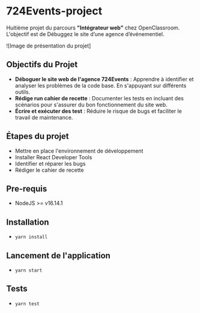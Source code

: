 # 724Events-project

Huitième projet du parcours **"Intégrateur web"** chez OpenClassroom. <br> L'objectif est de Débuggez le site d’une agence d’événementiel.

![Image de présentation du projet]

## Objectifs du Projet

- **Déboguer le site web de l'agence 724Events** : Apprendre à identifier et analyser les problèmes de la code base. En s'appuyant sur différents outils.
- **Rédige run cahier de recette** : Documenter les tests en incluant des scénarios pour s'assurer du bon fonctionnement du site web.
- **Écrire et exécuter des test** : Réduire le risque de bugs et faciliter le travail de maintenance.

## Étapes du projet

- Mettre en place l'environnement de développement
- Installer React Developer Tools
- Identifier et réparer les bugs
- Rédiger le cahier de recette

## Pre-requis

- NodeJS >= v16.14.1

## Installation

- `yarn install`

## Lancement de l'application

- `yarn start`

## Tests

- `yarn test`
